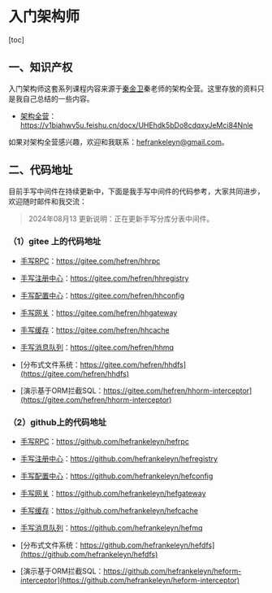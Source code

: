 # 入门架构师

[toc]

## 一、知识产权

入门架构师这套系列课程内容来源于[秦金卫](https://www.zhihu.com/people/kimmking/answers)秦老师的架构全营。这里存放的资料只是我自己总结的一些内容。

- [架构全营](https://v1biahwv5u.feishu.cn/docx/UHEhdk5bDo8cdqxyJeMci84Nnle)：https://v1biahwv5u.feishu.cn/docx/UHEhdk5bDo8cdqxyJeMci84Nnle

如果对架构全营感兴趣，欢迎和我联系：hefrankeleyn@gmail.com。

## 二、代码地址

目前手写中间件在持续更新中，下面是我手写中间件的代码参考，大家共同进步，欢迎随时邮件和我交流：

> 2024年08月13 更新说明：正在更新手写分库分表中间件。

### （1）gitee 上的代码地址

- [手写RPC](https://gitee.com/hefren/hhrpc)：https://gitee.com/hefren/hhrpc
- [手写注册中心](https://gitee.com/hefren/hhregistry)：https://gitee.com/hefren/hhregistry

- [手写配置中心](https://gitee.com/hefren/hhconfig)：https://gitee.com/hefren/hhconfig
- [手写网关](https://gitee.com/hefren/hhgateway)：https://gitee.com/hefren/hhgateway
- [手写缓存](https://gitee.com/hefren/hhcache)：https://gitee.com/hefren/hhcache

- [手写消息队列](https://gitee.com/hefren/hhmq)：https://gitee.com/hefren/hhmq

- [分布式文件系统：https://gitee.com/hefren/hhdfs](https://gitee.com/hefren/hhdfs)

- [演示基于ORM拦截SQL：https://gitee.com/hefren/hhorm-interceptor](https://gitee.com/hefren/hhorm-interceptor)

### （2）github上的代码地址

- [手写RPC](https://github.com/hefrankeleyn/hefrpc)：https://github.com/hefrankeleyn/hefrpc
- [手写注册中心](https://github.com/hefrankeleyn/hefregistry)：https://github.com/hefrankeleyn/hefregistry

- [手写配置中心](https://github.com/hefrankeleyn/hefconfig)：https://github.com/hefrankeleyn/hefconfig
- [手写网关](https://github.com/hefrankeleyn/hefgateway)：https://github.com/hefrankeleyn/hefgateway
- [手写缓存](https://github.com/hefrankeleyn/hefcache)：https://github.com/hefrankeleyn/hefcache

- [手写消息队列](https://github.com/hefrankeleyn/hefmq)：https://github.com/hefrankeleyn/hefmq

- [分布式文件系统：https://github.com/hefrankeleyn/hefdfs](https://github.com/hefrankeleyn/hefdfs)

- [演示基于ORM拦截SQL：https://github.com/hefrankeleyn/heform-interceptor](https://github.com/hefrankeleyn/heform-interceptor)

